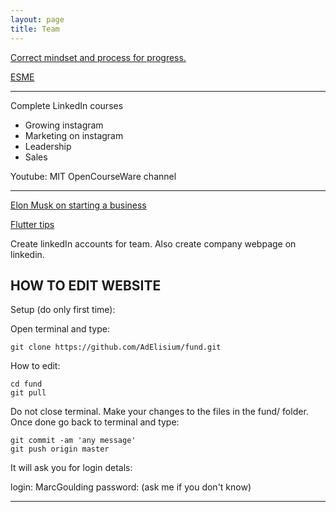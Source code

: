 ```yaml
---
layout: page
title: Team
---
```


[Correct mindset and process for progress.](https://medium.com/better-marketing/10-skills-to-becoming-a-millionaire-in-5-years-or-less-e16b8b20500c)

[ESME](https://humanparts.medium.com/the-last-essay-e8ad0b0aa921)

---

Complete LinkedIn courses
* Growing instagram
* Marketing on instagram
* Leadership
* Sales

Youtube: MIT OpenCourseWare channel

---

[Elon Musk on starting a business](https://www.youtube.com/watch?v=ARoGZIN5oC4)

[Flutter tips](https://github.com/erluxman/awesomefluttertips)

Create linkedIn accounts for team. Also create company webpage on linkedin.

## HOW TO EDIT WEBSITE

Setup (do only first time):

Open terminal and type:

    git clone https://github.com/AdElisium/fund.git

How to edit:

    cd fund
    git pull

Do not close terminal. Make your changes to the files in the fund/ folder. Once done go back to terminal and type:

    git commit -am 'any message'
    git push origin master

It will ask you for login detals:

login: MarcGoulding
password: (ask me if you don't know)

---

